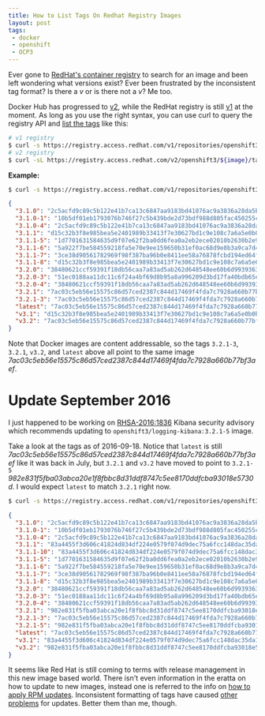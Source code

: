 ```yaml
---
title: How to List Tags On Redhat Registry Images
layout: post
tags:
 - docker
 - openshift
 - OCP3
---
```



Ever gone to [RedHat's container registry](https://access.redhat.com/search/#/container-images) to search for an image and been left wondering what versions exist? Ever been frustrated by the inconsistent tag format? Is there a _v_ or is there not a _v_? Me too.

Docker Hub has progressed to [v2](https://docs.docker.com/registry/spec/api/), while the RedHat registry is still [v1](https://docs.docker.com/v1.6/reference/api/registry_api/) at the moment. As long as you use the right syntax, you can use curl to query the registry API and [list the tags](https://docs.docker.com/v1.6/reference/api/registry_api/#list-repository-tags) like this:

```bash
# v1 registry
$ curl -s https://registry.access.redhat.com/v1/repositories/openshift3/${image}/tags | jq .
# v2 registry
$ curl -sL https://registry.access.redhat.com/v2/openshift3/${image}/tags/list
```

**Example:**

```bash
$ curl -s https://registry.access.redhat.com/v1/repositories/openshift3/logging-kibana/tags | jq .
```
```json
{
  "3.1.0": "2c5acfd9c89c5b122e41b7ca13c6847aa9183bd41076ac9a3836a28da5b82bb4",
  "3.1.0-1": "10b5df01eb1793076b746f27c5b439bde2d73bdf988d805fac450255c22d904b",
  "3.1.0-4": "2c5acfd9c89c5b122e41b7ca13c6847aa9183bd41076ac9a3836a28da5b82bb4",
  "3.1.1": "d15c32b3f8e985bea5e2401989b33413f7e30627bd1c9e108c7a6a5e0b0b0fc4",
  "3.1.1-5": "1d7701631584635d9f07e62f2ba0dd6fea0a2eb2ece02010b2630b2e9aaf9af7",
  "3.1.1-6": "5a922f7be584559218fa5e70e9ee159650b31ef0ac68d9e8b3a9ca7d45ef491c",
  "3.1.1-7": "3ce38d90561782969f98f387ba96b0e8411ee58a76878fcbd194ed64f54150a9",
  "3.1.1-8": "d15c32b3f8e985bea5e2401989b33413f7e30627bd1c9e108c7a6a5e0b0b0fc4",
  "3.2.0": "38480621ccf59391f18db56caa7a83ad5ab262d648548ee60b6d993936366ea8",
  "3.2.0-3": "51ec0188aa11dc11c6f24a4bf69d8b95a8a996209d3bd17fa40bdb65e20f8b89",
  "3.2.0-4": "38480621ccf59391f18db56caa7a83ad5ab262d648548ee60b6d993936366ea8",
  "3.2.1": "7ac03c5eb56e15575c86d57ced2387c844d17469f4fda7c7928a660b77bf3aef",
  "3.2.1-3": "7ac03c5eb56e15575c86d57ced2387c844d17469f4fda7c7928a660b77bf3aef",
  "latest": "7ac03c5eb56e15575c86d57ced2387c844d17469f4fda7c7928a660b77bf3aef",
  "v3.1": "d15c32b3f8e985bea5e2401989b33413f7e30627bd1c9e108c7a6a5e0b0b0fc4",
  "v3.2": "7ac03c5eb56e15575c86d57ced2387c844d17469f4fda7c7928a660b77bf3aef"
}
```

Note that Docker images are content addressable, so the tags `3.2.1-3`, `3.2.1`, `v3.2`, and `latest` above all point to the same image _7ac03c5eb56e15575c86d57ced2387c844d17469f4fda7c7928a660b77bf3aef_.

# Update September 2016 #

I just happened to be working on [RHSA-2016:1836](https://access.redhat.com/errata/RHSA-2016:1836) Kibana security advisory which recommends updating to `openshift3/logging-kibana:3.2.1-5` image.

Take a look at the tags as of 2016-09-18. Notice that `latest` is still _7ac03c5eb56e15575c86d57ced2387c844d17469f4fda7c7928a660b77bf3aef_ like it was back in July, but `3.2.1` and `v3.2` have moved to point to `3.2.1-5` _982e831f5fba03abca20e1f8fbbc8d31ddf8747c5ee8170ddfcba93018e5730d_. I would expect `latest` to match `3.2.1` right now.

```bash
$ curl -s https://registry.access.redhat.com/v1/repositories/openshift3/logging-kibana/tags | jq .
```
```json
{
  "3.1.0": "2c5acfd9c89c5b122e41b7ca13c6847aa9183bd41076ac9a3836a28da5b82bb4",
  "3.1.0-1": "10b5df01eb1793076b746f27c5b439bde2d73bdf988d805fac450255c22d904b",
  "3.1.0-4": "2c5acfd9c89c5b122e41b7ca13c6847aa9183bd41076ac9a3836a28da5b82bb4",
  "3.1.1": "83a4455f3d606c41824d834df224e0579f074d9dec75a6fcc148dac35da13b1b",
  "3.1.1-10": "83a4455f3d606c41824d834df224e0579f074d9dec75a6fcc148dac35da13b1b",
  "3.1.1-5": "1d7701631584635d9f07e62f2ba0dd6fea0a2eb2ece02010b2630b2e9aaf9af7",
  "3.1.1-6": "5a922f7be584559218fa5e70e9ee159650b31ef0ac68d9e8b3a9ca7d45ef491c",
  "3.1.1-7": "3ce38d90561782969f98f387ba96b0e8411ee58a76878fcbd194ed64f54150a9",
  "3.1.1-8": "d15c32b3f8e985bea5e2401989b33413f7e30627bd1c9e108c7a6a5e0b0b0fc4",
  "3.2.0": "38480621ccf59391f18db56caa7a83ad5ab262d648548ee60b6d993936366ea8",
  "3.2.0-3": "51ec0188aa11dc11c6f24a4bf69d8b95a8a996209d3bd17fa40bdb65e20f8b89",
  "3.2.0-4": "38480621ccf59391f18db56caa7a83ad5ab262d648548ee60b6d993936366ea8",
  "3.2.1": "982e831f5fba03abca20e1f8fbbc8d31ddf8747c5ee8170ddfcba93018e5730d",
  "3.2.1-3": "7ac03c5eb56e15575c86d57ced2387c844d17469f4fda7c7928a660b77bf3aef",
  "3.2.1-5": "982e831f5fba03abca20e1f8fbbc8d31ddf8747c5ee8170ddfcba93018e5730d",
  "latest": "7ac03c5eb56e15575c86d57ced2387c844d17469f4fda7c7928a660b77bf3aef",
  "v3.1": "83a4455f3d606c41824d834df224e0579f074d9dec75a6fcc148dac35da13b1b",
  "v3.2": "982e831f5fba03abca20e1f8fbbc8d31ddf8747c5ee8170ddfcba93018e5730d"
}
```

It seems like Red Hat is still coming to terms with release management in this new image based world. There isn't even information in the eratta on how to update to new images, instead one is referred to the info on [how to apply RPM updates](https://access.redhat.com/articles/11258). Inconsistent formatting of tags have caused [other problems](https://bugzilla.redhat.com/show_bug.cgi?id=1339754) for updates. Better them than me, though.
